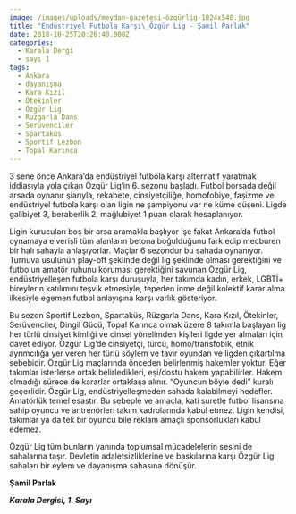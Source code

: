 ```yaml
---
image: /images/uploads/meydan-gazetesi-özgürlig-1024x540.jpg
title: "Endüstriyel Futbola Karşı\_Özgür Lig - Şamil Parlak"
date: 2018-10-25T20:26:40.000Z
categories:
  - Karala Dergi
  - sayı 1
tags:
  - Ankara
  - dayanışma
  - Kara Kızıl
  - Ötekinler
  - Özgür Lig
  - Rüzgarla Dans
  - Serüvenciler
  - Spartaküs
  - Sportif Lezbon
  - Topal Karınca
---
```


3 sene önce Ankara’da endüstriyel futbola karşı alternatif yaratmak iddiasıyla yola çıkan Özgür Lig’in 6. sezonu başladı. Futbol borsada değil arsada oynanır şiarıyla, rekabete, cinsiyetçiliğe, homofobiye, faşizme ve endüstriyel futbola karşı olan ligin ne şampiyonu var ne küme düşeni. Ligde galibiyet 3, beraberlik 2, mağlubiyet 1 puan olarak hesaplanıyor.

Ligin kurucuları boş bir arsa aramakla başlıyor işe fakat Ankara’da futbol oynamaya elverişli tüm alanların betona boğulduğunu fark edip mecburen bir halı sahayla anlaşıyorlar. Maçlar 6 sezondur bu sahada oynanıyor. Turnuva usulünün play-off şeklinde değil lig şeklinde olması gerektiğini ve futbolun amatör ruhunu koruması gerektiğini savunan Özgür Lig, endüstriyelleşen futbola karşı duruşuyla, her takımda kadın, erkek, LGBTİ+ bireylerin katılımını teşvik etmesiyle, tepeden inme değil kolektif karar alma ilkesiyle egemen futbol anlayışına karşı varlık gösteriyor.

Bu sezon Sportif Lezbon, Spartaküs, Rüzgarla Dans, Kara Kızıl, Ötekinler, Serüvenciler, Dingil Gücü, Topal Karınca olmak üzere 8 takımla başlayan lig her türlü cinsiyet kimliği ve cinsel yönelimden kişileri ligde yer almaları için davet ediyor. Özgür Lig’de cinsiyetçi, türcü, homo/transfobik, etnik ayrımcılığa yer veren her türlü söylem ve tavır oyundan ve ligden çıkartılma sebebidir. Özgür Lig maçlarında önceden belirlenmiş hakemler yoktur. Eğer takımlar isterlerse ortak belirledikleri, eşi/dostu hakem yapabilirler. Hakem olmadığı sürece de kararlar ortaklaşa alınır. “Oyuncun böyle dedi” kuralı geçerlidir. Özgür Lig, endüstriyelleşmeden sahada kalabilmeyi hedefler. Amatörlük temel esastır. Bu sebeple ve amaçla, kati suretle futbol lisansına sahip oyuncu ve antrenörleri takım kadrolarında kabul etmez. Ligin kendisi, takımlar ya da tek bir oyuncu bile reklam amaçlı sponsorlukları kabul edemez.

Özgür Lig tüm bunların yanında toplumsal mücadelelerin sesini de sahalarına taşır. Devletin adaletsizliklerine ve baskılarına karşı Özgür Lig sahaları bir eylem ve dayanışma sahasına dönüşür.

**Şamil Parlak**

**_Karala Dergisi, 1. Sayı_**
